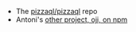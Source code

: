 - The [pizzaql/pizzaql](https://github.com/pizzaql/pizzaql) repo
- Antoni's [other project, oji, on npm](https://www.npmjs.com/package/oji)